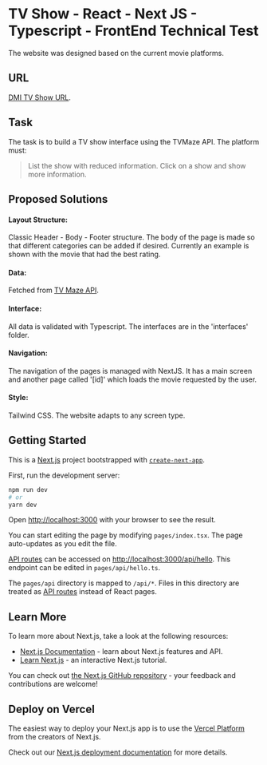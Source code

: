 # TV Show - React - Next JS - Typescript - FrontEnd Technical Test
The website was designed based on the current movie platforms.

## URL
[DMI TV Show URL](https://dmichallenge.netlify.app/).

## Task
The task is to build a TV show interface using the TVMaze API.
The platform must:
> List the show with reduced information.
> Click on a show and show more information.

## Proposed Solutions
#### Layout Structure:
Classic Header - Body - Footer structure. 
The body of the page is made so that different categories can be added if desired. Currently an example is shown with the movie that had the best rating.
#### Data: 
Fetched from [TV Maze API](https://api.tvmaze.com/search/shows?q=girls).
#### Interface: 
All data is validated with Typescript. The interfaces are in the 'interfaces' folder.
#### Navigation: 
The navigation of the pages is managed with NextJS. It has a main screen and another page called '[id]' which loads the movie requested by the user.
#### Style:
Tailwind CSS. The website adapts to any screen type.






## Getting Started
This is a [Next.js](https://nextjs.org/) project bootstrapped with [`create-next-app`](https://github.com/vercel/next.js/tree/canary/packages/create-next-app).

First, run the development server:

```bash
npm run dev
# or
yarn dev
```

Open [http://localhost:3000](http://localhost:3000) with your browser to see the result.

You can start editing the page by modifying `pages/index.tsx`. The page auto-updates as you edit the file.

[API routes](https://nextjs.org/docs/api-routes/introduction) can be accessed on [http://localhost:3000/api/hello](http://localhost:3000/api/hello). This endpoint can be edited in `pages/api/hello.ts`.

The `pages/api` directory is mapped to `/api/*`. Files in this directory are treated as [API routes](https://nextjs.org/docs/api-routes/introduction) instead of React pages.

## Learn More

To learn more about Next.js, take a look at the following resources:

- [Next.js Documentation](https://nextjs.org/docs) - learn about Next.js features and API.
- [Learn Next.js](https://nextjs.org/learn) - an interactive Next.js tutorial.

You can check out [the Next.js GitHub repository](https://github.com/vercel/next.js/) - your feedback and contributions are welcome!

## Deploy on Vercel

The easiest way to deploy your Next.js app is to use the [Vercel Platform](https://vercel.com/new?utm_medium=default-template&filter=next.js&utm_source=create-next-app&utm_campaign=create-next-app-readme) from the creators of Next.js.

Check out our [Next.js deployment documentation](https://nextjs.org/docs/deployment) for more details.
